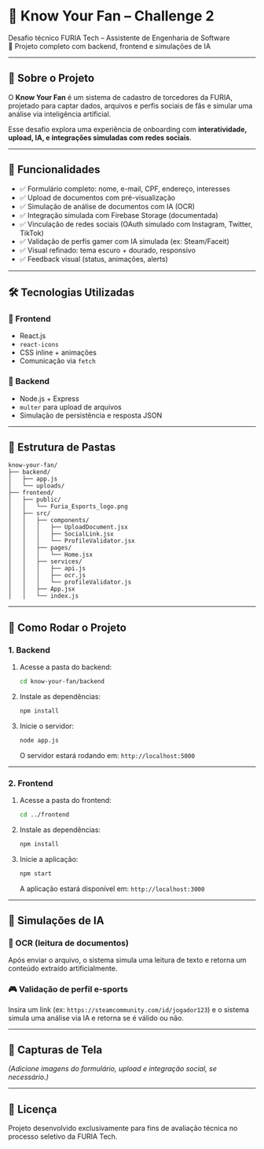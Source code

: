 # 👤 Know Your Fan – Challenge 2

Desafio técnico FURIA Tech – Assistente de Engenharia de Software  
📁 Projeto completo com backend, frontend e simulações de IA

---

## 🧠 Sobre o Projeto

O **Know Your Fan** é um sistema de cadastro de torcedores da FURIA, projetado para captar dados, arquivos e perfis sociais de fãs e simular uma análise via inteligência artificial.

Esse desafio explora uma experiência de onboarding com **interatividade, upload, IA, e integrações simuladas com redes sociais**.

---

## 🎯 Funcionalidades

- ✅ Formulário completo: nome, e-mail, CPF, endereço, interesses
- ✅ Upload de documentos com pré-visualização
- ✅ Simulação de análise de documentos com IA (OCR)
- ✅ Integração simulada com Firebase Storage (documentada)
- ✅ Vinculação de redes sociais (OAuth simulado com Instagram, Twitter, TikTok)
- ✅ Validação de perfis gamer com IA simulada (ex: Steam/Faceit)
- ✅ Visual refinado: tema escuro + dourado, responsivo
- ✅ Feedback visual (status, animações, alerts)

---

## 🛠️ Tecnologias Utilizadas

### 🧩 Frontend
- React.js
- `react-icons`
- CSS inline + animações
- Comunicação via `fetch`

### 🧩 Backend
- Node.js + Express
- `multer` para upload de arquivos
- Simulação de persistência e resposta JSON

---

## 📂 Estrutura de Pastas

```
know-your-fan/
├── backend/
│   ├── app.js
│   └── uploads/
├── frontend/
│   ├── public/
│   │   └── Furia_Esports_logo.png
│   ├── src/
│   │   ├── components/
│   │   │   ├── UploadDocument.jsx
│   │   │   ├── SocialLink.jsx
│   │   │   └── ProfileValidator.jsx
│   │   ├── pages/
│   │   │   └── Home.jsx
│   │   ├── services/
│   │   │   ├── api.js
│   │   │   ├── ocr.js
│   │   │   └── profileValidator.js
│   │   ├── App.jsx
│   │   └── index.js
```

---

## 🚀 Como Rodar o Projeto

### 1. Backend

1. Acesse a pasta do backend:
   ```bash
   cd know-your-fan/backend
   ```

2. Instale as dependências:
   ```bash
   npm install
   ```

3. Inicie o servidor:
   ```bash
   node app.js
   ```

   O servidor estará rodando em: `http://localhost:5000`

---

### 2. Frontend

1. Acesse a pasta do frontend:
   ```bash
   cd ../frontend
   ```

2. Instale as dependências:
   ```bash
   npm install
   ```

3. Inicie a aplicação:
   ```bash
   npm start
   ```

   A aplicação estará disponível em: `http://localhost:3000`

---

## 🧪 Simulações de IA

### 🧾 OCR (leitura de documentos)
Após enviar o arquivo, o sistema simula uma leitura de texto e retorna um conteúdo extraído artificialmente.

### 🎮 Validação de perfil e-sports
Insira um link (ex: `https://steamcommunity.com/id/jogador123`) e o sistema simula uma análise via IA e retorna se é válido ou não.

---

## 📸 Capturas de Tela

*(Adicione imagens do formulário, upload e integração social, se necessário.)*

---

## 📄 Licença

Projeto desenvolvido exclusivamente para fins de avaliação técnica no processo seletivo da FURIA Tech.
